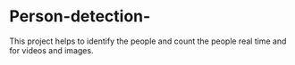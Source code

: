 # Person-detection-
This project helps to identify the people and count the people real time and for videos and images.
